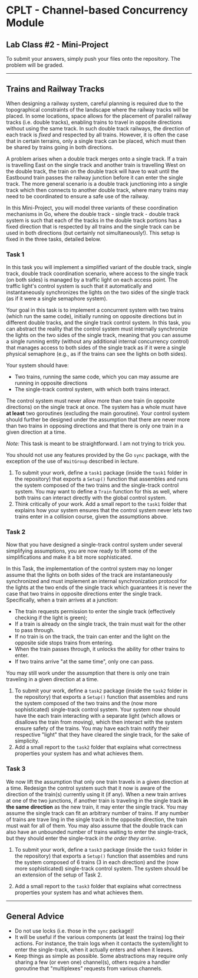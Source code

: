 # CPLT - Channel-based Concurrency Module


## Lab Class #2 - Mini-Project

To submit your answers, simply push your files onto the repository. The problem will be graded.

----

## Trains and Railway Tracks

When designing a railway system, careful planning is required due to the topographical constraints of the landscape 
where the railway tracks will be placed. In some locations, space allows for the placement of parallel railway tracks (i.e. double tracks), enabling 
trains to travel in opposite directions without using the same track. In such double track railways, the direction of each track is *fixed* and respected by all trains.
However, it is often the case that in certain terrains, only a single track can be placed, which must then be shared by trains 
going in both directions. 

A problem arises when a double track merges onto a single track. If a train is travelling East on the 
single track and another train is travelling West on the double track, the train on the double track will have to wait until
the Eastbound train passes the railway junction before it can enter the single track. 
The more general scenario is a double track junctioning into a single track which then connects to another double track, 
where many trains may need to be coordinated to ensure a safe use of the railway. 

In this Mini-Project, you will model three variants of these coordination mechanisms in Go, 
where the double track - single track - double track system is such that each of the tracks in the double track portions has a fixed direction 
that is respected by all trains and the single track can be used in both directions (but certainly not simultaneously!). 
This setup is fixed in the three tasks, detailed below.

### Task 1

In this task you will implement a simplified variant of the double track, single track, double track coordination scenario, where access to the single track (on both sides) is managed by a traffic light on each access point. The traffic light's control system is such that it automatically and instantaneously  synchronizes the lights on the two sides of the single track (as if it were a single semaphore system).

Your goal in this task is to implement a concurrent system with two trains (which run the same code), initially running on opposite directions but in different double tracks, and the single track control system. In this task, you can abstract the reality that the control system must internally synchronize the lights on the two sides of the single track, meaning that you can assume a single running entity (without any additional internal concurrency control) that manages access to both sides of the single track as if it were a single physical semaphore (e.g., as if the trains can see the lights on both sides).

Your system should have:
  * Two trains, running the same code, which you can may assume are running in opposite directions
  * The single-track control system, with which both trains interact.

The control system must never allow more than one train (in opposite directions) on the single track at once. The system has a whole must have **at least** two goroutines (excluding the main goroutine). Your control system should further be designed under the assumption that there are never more than two trains in opposing directions and that there is only one train in a given direction at a time.

*Note:* This task is meant to be straightforward. I am not trying to trick you.

You should not use any features provided by the Go ``sync`` package, with the exception of the use of ``WaitGroup`` described in lecture.

1. To submit your work, define a ``task1`` package (inside the ``task1`` folder in the repository) that exports a ``Setup()`` function that assembles and runs the system composed of the two trains and the single-track control system. You may want to define a ``Train`` function for this as well, where both trains can interact directly with the global control system.
2. Think critically of your work. Add a small report to the ``task1`` folder that explains how your system ensures that the control system never lets two trains enter in a collision course, given the assumptions above.


### Task 2

Now that you have designed a single-track control system under several simplifying assumptions, you are now ready to lift some of the simplifications and make it a bit more sophisticated.

In this Task, the implementation of the control system may no longer assume that the lights on both sides of the track are instantaneously synchronized and must implement an internal synchronization protocol for the lights at the two ends of the single track which guarantees it is never the case that two trains in opposite directions enter the single track.
Specifically, when a train arrives at a junction:
  - The train requests permission to enter the single track (effectively checking if the light is green);
  - If a train is already on the single track, the train must wait for the other to pass through.
  - If no train is on the track, the train can enter and the light on the opposite side stops trains from entering.
  - When the train passes through, it unlocks the ability for other trains to enter.
  - If two trains arrive "at the same time", only one can pass.

You may still work under the assumption that there is only one train traveling in a given direction at a time. 



1. To submit your work, define a ``task2`` package (inside the ``task2`` folder in the repository) that exports a ``Setup()`` function that assembles and runs the system composed of the two trains and the (now more sophisticated) single-track control system. Your system now should have the each train interacting with a separate light (which allows or disallows the train from moving), which then interact with the system ensure safety of the trains. You may have each train notify their respective "light" that they have cleared the single track, for the sake of simplicity.
2. Add a small report to the ``task2`` folder that explains what correctness properties your system has and what achieves them.

### Task 3

We now lift the assumption that only one train travels in a given direction at a time. Redesign the control system such that it now is aware of the direction of the train(s) currently using it (if any). When a new train arrives at one of the two junctions, if another train is traveling in the single track **in the same direction** as the new train, it may enter the single track. You may assume the single track can fit an arbitrary number of trains. If any number of trains are trave  ling in the single track in the opposite direction, the train must wait for all of them. You may also assume that the double track can also have an unbounded number of trains waiting to enter the single-track, but they should enter the single-track *in the order they arrive*.

1. To submit your work, define a ``task3`` package (inside the ``task3`` folder in the repository) that exports a ``Setup()`` function that assembles and runs the system composed of 6 trains (3 in each direction) and the (now more sophisticated) single-track control system. The system should be an extension of the setup of Task 2.

2. Add a small report to the ``task3`` folder that explains what correctness properties your system has and what achieves them.

---

## General Advice

- Do not use locks (i.e. those in the ``sync`` package)!
- It will be useful if the various components (at least the trains) log their actions. For instance, the train logs when it contacts the system/light to enter the single-track, when it actually enters and when it leaves.
- Keep things as simple as possible. Some abstractions may require only sharing a few (or even one) channel(s), others require a handler goroutine that "multiplexes" requests from various channels.